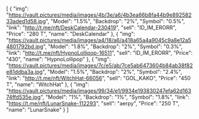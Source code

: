 [
  {
    "img": "https://vault.pictures/media/images/4b/3e/a6/4b3ea66b8fa44b9e89258233aded1d58.jpg",
    "Model": "1.5%",
    "Backdrop": "2%",
    "Symbol": "0.5%",
    "link": "http://t.me/nft/DeskCalendar-230419",
    "sell": "ID_IM_ERORR",
    "Price": "280 T",
    "name": "DeskCalendar"
  },
  {
    "img": "https://vault.pictures/media/images/a4/18/a6/a418a65a4a9045c9a8e12a54801792bd.jpg",
    "Model": "1.8%",
    "Backdrop": "2%",
    "Symbol": "0.3%",
    "link": "http://t.me/nft/HypnoLollipop-16511",
    "sell": "ID_IM_ERORR",
    "Price": "430",
    "name": "HypnoLollipop"
  },
  {
    "img": "https://vault.pictures/media/images/7c/e5/ab/7ce5ab6473604b84ab38f82e81ddba3a.jpg",
    "Model": "1.5%",
    "Backdrop": "2%",
    "Symbol": "2.4%",
    "link": "http://t.me/nft/WitchHat-66056",
    "sell": "GOL_KAKO",
    "Price": "450 T",
    "name": "WitchHat"
  },
  {
    "img": "https://vault.pictures/media/images/99/34/e1/9934e193830247efa62d16374ffd535e.jpg",
    "Model": "1%",
    "Backdrop": "1%",
    "Symbol": "1.8%",
    "link": "https://t.me/nft/LunarSnake-112293",
    "sell": "aerpy",
    "Price": "250 T",
    "name": "LunarSnake"
  }
]
